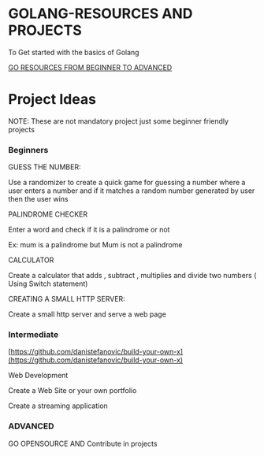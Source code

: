 # GOLANG-RESOURCES AND PROJECTS

To Get started with the basics of Golang

[GO RESOURCES FROM BEGINNER TO ADVANCED](https://www.notion.so/2f5c79e7fd144becbd5b39805c7490c7)

# Project Ideas

NOTE: These are not mandatory project just some beginner friendly projects

### Beginners

GUESS THE NUMBER:

Use a randomizer to create a quick game for guessing a number where a user enters a number and if it matches a random number generated by user then the user wins

PALINDROME CHECKER

Enter a word and check if it is a palindrome or not

Ex: mum is a palindrome but Mum is not a palindrome

CALCULATOR

Create a calculator that adds , subtract , multiplies and divide two numbers ( Using Switch statement)

CREATING A SMALL HTTP SERVER:

Create a small http server and serve a web page

### Intermediate

[https://github.com/danistefanovic/build-your-own-x](https://github.com/danistefanovic/build-your-own-x)

Web Development 

Create a Web Site or your own portfolio

Create a streaming application

### ADVANCED

GO OPENSOURCE AND Contribute in projects